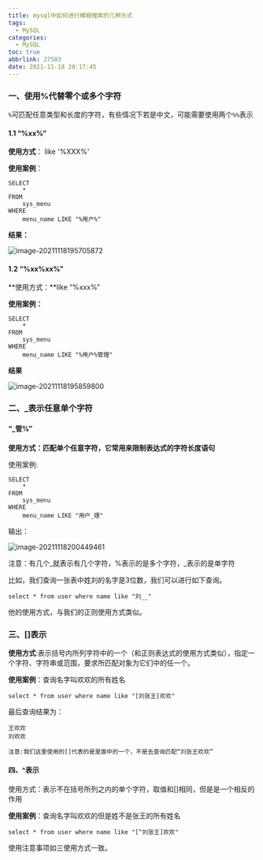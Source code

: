 ```yaml
---
title: mysql中如何进行模糊搜索的几种方式
tags:
  - MySQL
categories:
  - MySQL
toc: true
abbrlink: 27503
date: 2021-11-18 20:17:45
---
```




### 一、使用%代替零个或多个字符

`%`可匹配任意类型和长度的字符，有些情况下若是中文，可能需要使用两个`%%`表示

<!--more-->

#### 1.1 “%xx%”

**使用方式**： like '%XXX%'

**使用案例**：

```mysql
SELECT
	* 
FROM
	sys_menu 
WHERE
	menu_name LIKE "%用户%"
```

**结果：**

![image-20211118195705872](https://cdn.jsdelivr.net/gh/liuhuanhuan963019/blogPicture/md_photos/image-20211118195705872.png)

#### 1.2 “%xx%xx%”

**使用方式：**like “%xxx%”

**使用案例：**

```mysql
SELECT
	* 
FROM
	sys_menu 
WHERE
	menu_name LIKE "%用户%管理"
```

**结果**

![image-20211118195859800](https://cdn.jsdelivr.net/gh/liuhuanhuan963019/blogPicture/md_photos/image-20211118195859800.png)



### 二、_表示任意单个字符

#### “_管%”

**使用方式：匹配单个任意字符，它常用来限制表达式的字符长度语句**

使用案例:

```mysql
SELECT
	* 
FROM
	sys_menu 
WHERE
	menu_name LIKE "用户_理"
```

输出：

![image-20211118200449461](https://cdn.jsdelivr.net/gh/liuhuanhuan963019/blogPicture/md_photos/image-20211118200449461.png)

注意：有几个_就表示有几个字符，%表示的是多个字符，_表示的是单字符

比如，我们查询一张表中姓刘的名字是3位数，我们可以进行如下查询。

```mysql
select * from user where name like "刘__"
```

他的使用方式，与我们的正则使用方式类似。

### 三、[]表示

**使用方式**:表示括号内所列字符中的一个（和正则表达式的使用方式类似），指定一个字符、字符串或范围，要求所匹配对象为它们中的任一个。

**使用案例**：查询名字叫欢欢的所有姓名

```mysql
select * from user where name like "[刘张王]欢欢"
```

最后查询结果为：

```mysql
王欢欢
刘欢欢
```

`注意:我们这里使用的[]代表的是里面中的一个，不是去查询匹配“刘张王欢欢”`

#### 四、^表示

使用方式：表示不在括号所列之内的单个字符，取值和[]相同，但是是一个相反的作用

**使用案例**：查询名字叫欢欢的但是姓不是张王的所有姓名

```mysql 
select * from user where name like "[^刘张王]欢欢"
```

使用注意事项如三使用方式一致。
